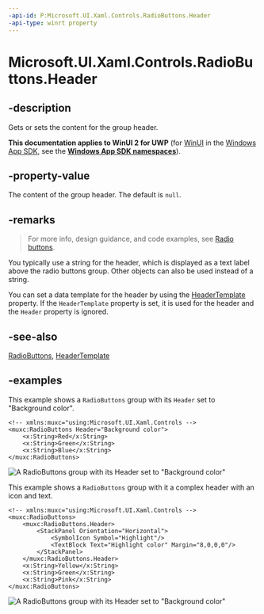 ```yaml
---
-api-id: P:Microsoft.UI.Xaml.Controls.RadioButtons.Header
-api-type: winrt property
---
```


# Microsoft.UI.Xaml.Controls.RadioButtons.Header

<!--
public object Header { get; set; }
-->

## -description

Gets or sets the content for the group header.

**This documentation applies to WinUI 2 for UWP** (for [WinUI](/windows/apps/winui/winui3/) in the [Windows App SDK](/windows/apps/windows-app-sdk/), see the **[Windows App SDK namespaces](/windows/windows-app-sdk/api/winrt/)**).

## -property-value

The content of the group header. The default is `null`.

## -remarks

> For more info, design guidance, and code examples, see [Radio buttons](/windows/apps/design/controls/radio-button).

You typically use a string for the header, which is displayed as a text label above the radio buttons group. Other objects can also be used instead of a string.

You can set a data template for the header by using the [HeaderTemplate](radiobuttons_headertemplate.md) property. If the `HeaderTemplate` property is set, it is used for the header and the `Header` property is ignored.

## -see-also

[RadioButtons](radiobuttons.md), [HeaderTemplate](radiobuttons_headertemplate.md)

## -examples

This example shows a `RadioButtons` group with its `Header` set to "Background color".

```xaml
<!-- xmlns:muxc="using:Microsoft.UI.Xaml.Controls -->
<muxc:RadioButtons Header="Background color">
    <x:String>Red</x:String>
    <x:String>Green</x:String>
    <x:String>Blue</x:String>
</muxc:RadioButtons>
```

![A RadioButtons group with its Header set to "Background color"](images/radiobuttons/radiobuttons-default-group.png)

This example shows a `RadioButtons` group with it a complex header with an icon and text.

```xaml
<!-- xmlns:muxc="using:Microsoft.UI.Xaml.Controls -->
<muxc:RadioButtons>
    <muxc:RadioButtons.Header>
        <StackPanel Orientation="Horizontal">
            <SymbolIcon Symbol="Highlight"/>
            <TextBlock Text="Highlight color" Margin="8,0,0,0"/>
        </StackPanel>
    </muxc:RadioButtons.Header>
    <x:String>Yellow</x:String>
    <x:String>Green</x:String>
    <x:String>Pink</x:String>
</muxc:RadioButtons>
```

![A RadioButtons group with its Header set to "Background color"](images/radiobuttons/radiobuttons-header-icon.png)
